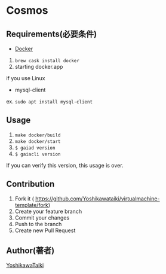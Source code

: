 # Cosmos

## Requirements(必要条件)

- [Docker](https://www.docker.com/)

1. `brew cask install docker`
2. starting docker.app

if you use Linux
 
- mysql-client
 
ex. `sudo apt install mysql-client`

## Usage

1. `make docker/build`
2. `make docker/start`
3. `$ gaiad version`
4. `$ gaiacli version`

If you can verify this version, this usage is over.

## Contribution

1. Fork it ( https://github.com/Yoshikawataiki/virtualmachine-template/fork)
2. Create your feature branch
3. Commit your changes
4. Push to the branch
5. Create new Pull Request

## Author(著者)

[YoshikawaTaiki](https://github.com/YoshikawaTaiki)

